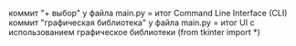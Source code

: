 коммит "+ выбор" у файла main.py = итог Command Line Interface (CLI)
коммит "графическая библиотека" у файла main.py = итог UI с использованием графическое библиотеки (from tkinter import *) 
